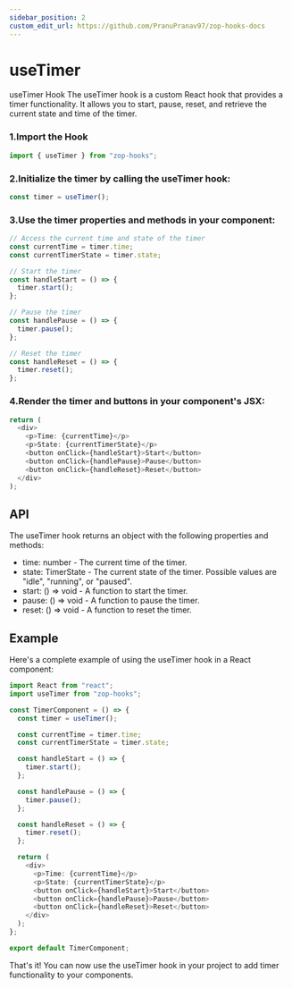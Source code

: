 ```yaml
---
sidebar_position: 2
custom_edit_url: https://github.com/PranuPranav97/zop-hooks-docs
---
```


# useTimer

useTimer Hook
The useTimer hook is a custom React hook that provides a timer functionality. It allows you to start, pause, reset, and retrieve the current state and time of the timer.

### 1.Import the Hook

```typescript
import { useTimer } from "zop-hooks";
```

### 2.Initialize the timer by calling the useTimer hook:

```typescript
const timer = useTimer();
```

### 3.Use the timer properties and methods in your component:

```typescript
// Access the current time and state of the timer
const currentTime = timer.time;
const currentTimerState = timer.state;

// Start the timer
const handleStart = () => {
  timer.start();
};

// Pause the timer
const handlePause = () => {
  timer.pause();
};

// Reset the timer
const handleReset = () => {
  timer.reset();
};
```

### 4.Render the timer and buttons in your component's JSX:

```typescript
return (
  <div>
    <p>Time: {currentTime}</p>
    <p>State: {currentTimerState}</p>
    <button onClick={handleStart}>Start</button>
    <button onClick={handlePause}>Pause</button>
    <button onClick={handleReset}>Reset</button>
  </div>
);
```

## API

The useTimer hook returns an object with the following properties and methods:

- time: number - The current time of the timer.
- state: TimerState - The current state of the timer. Possible values are "idle", "running", or "paused".
- start: () => void - A function to start the timer.
- pause: () => void - A function to pause the timer.
- reset: () => void - A function to reset the timer.

## Example

Here's a complete example of using the useTimer hook in a React component:

```typescript
import React from "react";
import useTimer from "zop-hooks";

const TimerComponent = () => {
  const timer = useTimer();

  const currentTime = timer.time;
  const currentTimerState = timer.state;

  const handleStart = () => {
    timer.start();
  };

  const handlePause = () => {
    timer.pause();
  };

  const handleReset = () => {
    timer.reset();
  };

  return (
    <div>
      <p>Time: {currentTime}</p>
      <p>State: {currentTimerState}</p>
      <button onClick={handleStart}>Start</button>
      <button onClick={handlePause}>Pause</button>
      <button onClick={handleReset}>Reset</button>
    </div>
  );
};

export default TimerComponent;
```

That's it! You can now use the useTimer hook in your project to add timer functionality to your components.

